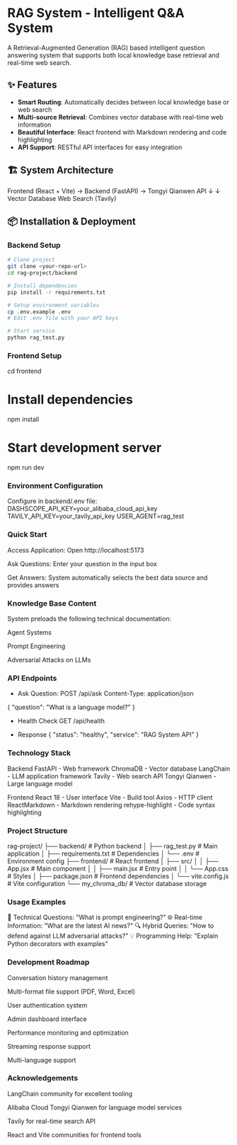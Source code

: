 # RAG System - Intelligent Q&A System

A Retrieval-Augmented Generation (RAG) based intelligent question answering system that supports both local knowledge base retrieval and real-time web search.

## ✨ Features

- **Smart Routing**: Automatically decides between local knowledge base or web search
- **Multi-source Retrieval**: Combines vector database with real-time web information
- **Beautiful Interface**: React frontend with Markdown rendering and code highlighting
- **API Support**: RESTful API interfaces for easy integration

## 🏗️ System Architecture
Frontend (React + Vite) → Backend (FastAPI) → Tongyi Qianwen API
                                              ↓                  ↓
                                           Vector Database       Web Search (Tavily)


## 📦 Installation & Deployment

### Backend Setup

```bash
# Clone project
git clone <your-repo-url>
cd rag-project/backend

# Install dependencies
pip install -r requirements.txt

# Setup environment variables
cp .env.example .env
# Edit .env file with your API keys

# Start service
python rag_test.py
```

### Frontend Setup
cd frontend

# Install dependencies
npm install

# Start development server
npm run dev

### Environment Configuration
Configure in backend/.env file:
    DASHSCOPE_API_KEY=your_alibaba_cloud_api_key
    TAVILY_API_KEY=your_tavily_api_key
    USER_AGENT=rag_test

### Quick Start
Access Application: Open http://localhost:5173

Ask Questions: Enter your question in the input box

Get Answers: System automatically selects the best data source and provides answers

### Knowledge Base Content
System preloads the following technical documentation:

Agent Systems

Prompt Engineering

Adversarial Attacks on LLMs

### API Endpoints
- Ask Question:
POST /api/ask
Content-Type: application/json

{
  "question": "What is a language model?"
}

- Health Check
GET /api/health

- Response
{
  "status": "healthy",
  "service": "RAG System API"
}

### Technology Stack
Backend
FastAPI - Web framework
ChromaDB - Vector database
LangChain - LLM application framework
Tavily - Web search API
Tongyi Qianwen - Large language model

Frontend
React 18 - User interface
Vite - Build tool
Axios - HTTP client
ReactMarkdown - Markdown rendering
rehype-highlight - Code syntax highlighting

### Project Structure
rag-project/
├── backend/                 # Python backend
│   ├── rag_test.py         # Main application
│   ├── requirements.txt    # Dependencies
│   └── .env               # Environment config
├── frontend/               # React frontend
│   ├── src/
│   │   ├── App.jsx        # Main component
│   │   ├── main.jsx       # Entry point
│   │   └── App.css        # Styles
│   ├── package.json       # Frontend dependencies
│   └── vite.config.js     # Vite configuration
└── my_chroma_db/          # Vector database storage

### Usage Examples
🤖 Technical Questions: "What is prompt engineering?"
🌐 Real-time Information: "What are the latest AI news?"
🔍 Hybrid Queries: "How to defend against LLM adversarial attacks?"
💡 Programming Help: "Explain Python decorators with examples"

### Development Roadmap
Conversation history management

Multi-format file support (PDF, Word, Excel)

User authentication system

Admin dashboard interface

Performance monitoring and optimization

Streaming response support

Multi-language support

### Acknowledgements
LangChain community for excellent tooling

Alibaba Cloud Tongyi Qianwen for language model services

Tavily for real-time search API

React and Vite communities for frontend tools

